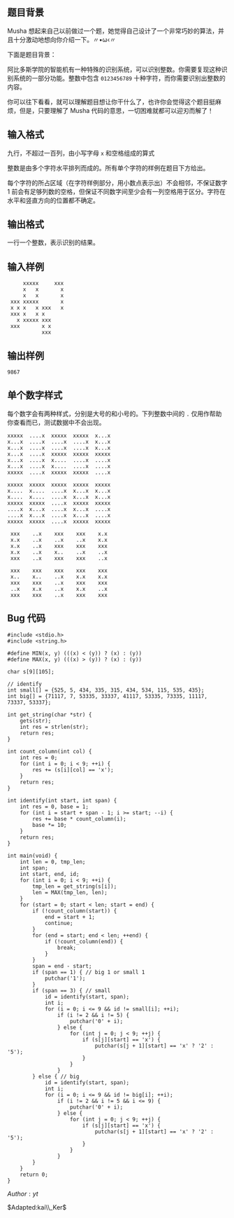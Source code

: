 ## 题目背景

Musha 想起来自己以前做过一个题，她觉得自己设计了一个非常巧妙的算法，并且十分激动地想向你介绍一下。〃•ω‹〃

下面是题目背景：

阿比多斯学院的智能机有一种特殊的识别系统，可以识别整数。你需要复现这种识别系统的一部分功能。整数中包含 `0123456789` 十种字符，而你需要识别出整数的内容。

你可以往下看看，就可以理解题目想让你干什么了，也许你会觉得这个题目挺麻烦，但是，只要理解了 Musha 代码的意思，一切困难就都可以迎刃而解了！

## 输入格式

九行，不超过一百列，由小写字母 `x` 和空格组成的算式

整数是由多个字符水平排列而成的。所有单个字符的样例在题目下方给出。

每个字符的所占区域（在字符样例部分，用小数点表示出）不会相邻，不保证数字 $1$ 前会有足够列数的空格，但保证不同数字间至少会有一列空格用于区分。字符在水平和竖直方向的位置都不确定。

## 输出格式

一行一个整数，表示识别的结果。


## 输入样例

         xxxxx     xxx 
         x   x       x 
         x   x       x 
     xxx xxxxx       x 
     x x x   x xxx   x 
     xxx x   x x       
       x xxxxx xxx     
     xxx       x x     
               xxx     

## 输出样例

    9867

## 单个数字样式

每个数字会有两种样式，分别是大号的和小号的。下列整数中间的 `.` 仅用作帮助你查看而已，测试数据中不会出现。

    xxxxx  ....x  xxxxx  xxxxx  x...x
    x...x  ....x  ....x  ....x  x...x
    x...x  ....x  ....x  ....x  x...x
    x...x  ....x  xxxxx  xxxxx  xxxxx
    x...x  ....x  x....  ....x  ....x
    x...x  ....x  x....  ....x  ....x
    xxxxx  ....x  xxxxx  xxxxx  ....x
    
    xxxxx  xxxxx  xxxxx  xxxxx  xxxxx
    x....  x....  ....x  x...x  x...x
    x....  x....  ....x  x...x  x...x
    xxxxx  xxxxx  ....x  xxxxx  xxxxx
    ....x  x...x  ....x  x...x  ....x
    ....x  x...x  ....x  x...x  ....x
    xxxxx  xxxxx  ....x  xxxxx  xxxxx
    
     xxx    ..x    xxx    xxx    x.x
     x.x    ..x    ..x    ..x    x.x
     x.x    ..x    xxx    xxx    xxx
     x.x    ..x    x..    ..x    ..x
     xxx    ..x    xxx    xxx    ..x
    
     xxx    xxx    xxx    xxx    xxx
     x..    x..    ..x    x.x    x.x
     xxx    xxx    ..x    xxx    xxx
     ..x    x.x    ..x    x.x    ..x
     xxx    xxx    ..x    xxx    xxx

## Bug 代码

    #include <stdio.h>
    #include <string.h>
    
    #define MIN(x, y) (((x) < (y)) ? (x) : (y))
    #define MAX(x, y) (((x) > (y)) ? (x) : (y))
    
    char s[9][105];
    
    // identify
    int small[] = {525, 5, 434, 335, 315, 434, 534, 115, 535, 435};
    int big[] = {71117, 7, 53335, 33337, 41117, 53335, 73335, 11117, 73337, 53337};
    
    int get_string(char *str) {
        gets(str);
        int res = strlen(str);
        return res;
    }
    
    int count_column(int col) {
        int res = 0;
        for (int i = 0; i < 9; ++i) {
            res += (s[i][col] == 'x');
        }
        return res;
    }
    
    int identify(int start, int span) {
        int res = 0, base = 1;
        for (int i = start + span - 1; i >= start; --i) {
            res += base * count_column(i);
            base *= 10;
        }
        return res;
    }
    
    int main(void) {
        int len = 0, tmp_len;
        int span;
        int start, end, id;
        for (int i = 0; i < 9; ++i) {
            tmp_len = get_string(s[i]);
            len = MAX(tmp_len, len);
        }
        for (start = 0; start < len; start = end) {
            if (!count_column(start)) {
                end = start + 1;
                continue;
            }
            for (end = start; end < len; ++end) {
                if (!count_column(end)) {
                    break;
                }
            }
            span = end - start;
            if (span == 1) { // big 1 or small 1
                putchar('1');
            }
            if (span == 3) { // small
                id = identify(start, span);
                int i;
                for (i = 0; i <= 9 && id != small[i]; ++i);
                    if (i != 2 && i != 5) {
                        putchar('0' + i);
                    } else {
                        for (int j = 0; j < 9; ++j) {
                            if (s[j][start] == 'x') {
                                putchar(s[j + 1][start] == 'x' ? '2' : '5');
                            }
                        }
                    }
            } else { // big
                id = identify(start, span);
                int i;
                for (i = 0; i <= 9 && id != big[i]; ++i);
                    if (i != 2 && i != 5 && i <= 9) {
                        putchar('0' + i);
                    } else {
                        for (int j = 0; j < 9; ++j) {
                            if (s[j][start] == 'x') {
                                putchar(s[j + 1][start] == 'x' ? '2' : '5');
                            }
                        }
                    }
            }
        }
        return 0;
    }



$Author:yt$

$Adapted:kai\\_Ker$